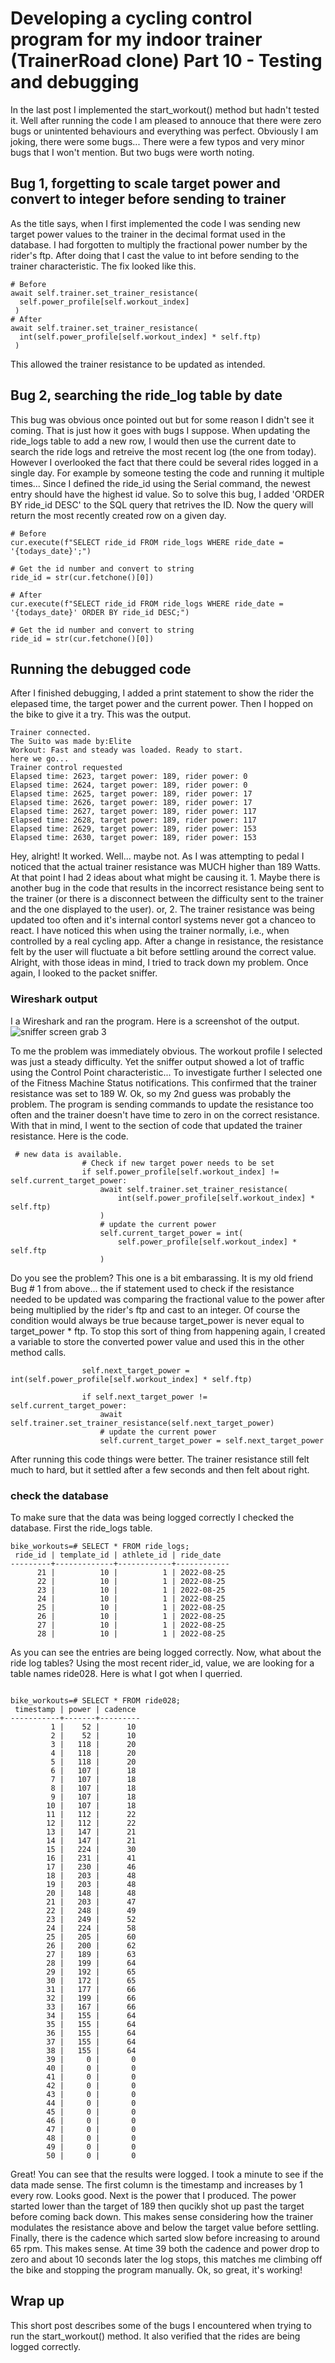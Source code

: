 # Developing a cycling control program for my indoor trainer (TrainerRoad clone) Part 10 - Testing and debugging

In the last post I implemented the start_workout() method but hadn't tested it. 
Well after running the code I am pleased to annouce that there were zero bugs or unintented behaviours and everything was perfect. Obviously I am joking, there were some bugs... There were a few typos and very minor bugs that I won't mention. But two bugs were worth noting. 

## Bug 1, forgetting to scale target power and convert to integer before sending to trainer
As the title says, when I first implemented the code I was sending new target power values to the trainer in the decimal format used in the database. I had forgotten to multiply the fractional power number by the rider's ftp. After doing that I cast the value to int before sending to the trainer characteristic. 
The fix looked like this.
```
# Before
await self.trainer.set_trainer_resistance(
  self.power_profile[self.workout_index]
 )
# After
await self.trainer.set_trainer_resistance(
  int(self.power_profile[self.workout_index] * self.ftp)
 )
```
This allowed the trainer resistance to be updated as intended. 

## Bug 2, searching the ride_log table by date
This bug was obvious once pointed out but for some reason I didn't see it coming. That is just how it goes with bugs I suppose. 
When updating the ride_logs table to add a new row, I would then use the current date to search the ride logs and retreive the most recent log (the one from today). However I overlooked the fact that there could be several rides logged in a single day. For example by someone testing the code and running it multiple times... 
Since I defined the ride_id using the Serial command, the newest entry should have the highest id value. So to solve this bug, I added 'ORDER BY ride_id DESC' to the SQL query that retrives the ID. Now the query will return the most recently created row on a given day.
```
# Before
cur.execute(f"SELECT ride_id FROM ride_logs WHERE ride_date = '{todays_date}';")

# Get the id number and convert to string
ride_id = str(cur.fetchone()[0])

# After
cur.execute(f"SELECT ride_id FROM ride_logs WHERE ride_date = '{todays_date}' ORDER BY ride_id DESC;")

# Get the id number and convert to string
ride_id = str(cur.fetchone()[0])
```

## Running the debugged code
After I finished debugging, I added a print statement to show the rider the elepased time, the target power and the current power. Then I hopped on the bike to give it a try. This was the output.
```
Trainer connected.
The Suito was made by:Elite
Workout: Fast and steady was loaded. Ready to start.
here we go...
Trainer control requested
Elapsed time: 2623, target power: 189, rider power: 0
Elapsed time: 2624, target power: 189, rider power: 0
Elapsed time: 2625, target power: 189, rider power: 17
Elapsed time: 2626, target power: 189, rider power: 17
Elapsed time: 2627, target power: 189, rider power: 117
Elapsed time: 2628, target power: 189, rider power: 117
Elapsed time: 2629, target power: 189, rider power: 153
Elapsed time: 2630, target power: 189, rider power: 153
```
Hey, alright! It worked. Well... maybe not. As I was attempting to pedal I noticed that the actual trainer resistance was MUCH higher than 189 Watts. At that point I had 2 ideas about what might be causing it. 1. Maybe there is another bug in the code that results in the incorrect resistance being sent to the trainer (or there is a disconnect between the difficulty sent to the trainer and the one displayed to the user). or, 2. The trainer resistance was being updated too often and it's internal contorl systems never got a chanceo to react. I have noticed this when using the trainer normally, i.e., when controlled by a real cycling app. After a change in resistance, the resistance felt by the user will fluctuate a bit before settling around the correct value.
Alright, with those ideas in mind, I tried to track down my problem. Once again, I looked to the packet sniffer. 
### Wireshark output
I a Wireshark and ran the program. Here is a screenshot of the output.
![sniffer screen grab 3](https://user-images.githubusercontent.com/102377660/186744090-dfe9b877-9c2d-4a2e-9e70-4131ebf7dedc.PNG)

To me the problem was immediately obvious. The workout profile I selected was just a steady difficulty. Yet the sniffer output showed a lot of traffic using the Control Point characteristic... To investigate further I selected one of the Fitness Machine Status notifications. This confirmed that the trainer resistance was set to 189 W. Ok, so my 2nd guess was probably the problem. The program is sending commands to update the resistance too often and the trainer doesn't have time to zero in on the correct resistance. With that in mind, I went to the section of code that updated the trainer resistance. 
Here is the code. 
```
 # new data is available.
                # Check if new target power needs to be set
                if self.power_profile[self.workout_index] != self.current_target_power:
                    await self.trainer.set_trainer_resistance(
                        int(self.power_profile[self.workout_index] * self.ftp)
                    )
                    # update the current power
                    self.current_target_power = int(
                        self.power_profile[self.workout_index] * self.ftp
                    )
```
Do you see the problem? This one is a bit embarassing. It is my old friend Bug # 1 from above... the if statement used to check if the resistance needed to be updated was comparing the fractional value to the power after being multiplied by the rider's ftp and cast to an integer. Of course the condition would always be true because target_power is never equal to target_power * ftp. 
To stop this sort of thing from happening again, I created a variable to store the converted power value and used this in the other method calls. 
```
                self.next_target_power = int(self.power_profile[self.workout_index] * self.ftp)

                if self.next_target_power != self.current_target_power:
                    await self.trainer.set_trainer_resistance(self.next_target_power)
                    # update the current power
                    self.current_target_power = self.next_target_power
```
After running this code things were better. The trainer resistance still felt much to hard, but it settled after a few seconds and then felt about right. 

### check the database
To make sure that the data was being logged correctly I checked the database. First the ride_logs table. 
```
bike_workouts=# SELECT * FROM ride_logs;
 ride_id | template_id | athlete_id | ride_date
---------+-------------+------------+------------
      21 |          10 |          1 | 2022-08-25
      22 |          10 |          1 | 2022-08-25
      23 |          10 |          1 | 2022-08-25
      24 |          10 |          1 | 2022-08-25
      25 |          10 |          1 | 2022-08-25
      26 |          10 |          1 | 2022-08-25
      27 |          10 |          1 | 2022-08-25
      28 |          10 |          1 | 2022-08-25
```
As you can see the entries are being logged correctly. Now, what about the ride log tables? 
Using the most recent rider_id, value, we are looking for a table names ride028. Here is what I got when I querried.
```

bike_workouts=# SELECT * FROM ride028;
 timestamp | power | cadence
-----------+-------+---------
         1 |    52 |      10
         2 |    52 |      10
         3 |   118 |      20
         4 |   118 |      20
         5 |   118 |      20
         6 |   107 |      18
         7 |   107 |      18
         8 |   107 |      18
         9 |   107 |      18
        10 |   107 |      18
        11 |   112 |      22
        12 |   112 |      22
        13 |   147 |      21
        14 |   147 |      21
        15 |   224 |      30
        16 |   231 |      41
        17 |   230 |      46
        18 |   203 |      48
        19 |   203 |      48
        20 |   148 |      48
        21 |   203 |      47
        22 |   248 |      49
        23 |   249 |      52
        24 |   224 |      58
        25 |   205 |      60
        26 |   200 |      62
        27 |   189 |      63
        28 |   199 |      64
        29 |   192 |      65
        30 |   172 |      65
        31 |   177 |      66
        32 |   199 |      66
        33 |   167 |      66
        34 |   155 |      64
        35 |   155 |      64
        36 |   155 |      64
        37 |   155 |      64
        38 |   155 |      64
        39 |     0 |       0
        40 |     0 |       0
        41 |     0 |       0
        42 |     0 |       0
        43 |     0 |       0
        44 |     0 |       0
        45 |     0 |       0
        46 |     0 |       0
        47 |     0 |       0
        48 |     0 |       0
        49 |     0 |       0
        50 |     0 |       0
```
Great! You can see that the results were logged. I took a minute to see if the data made sense. The first column is the timestamp and increases by 1 every row. Looks good. Next is the power that I produced. The power started lower than the target of 189 then qucikly shot up past the target before coming back down. This makes sense considering how the trainer modulates the resistance above and below the target value before settling. Finally, there is the cadence which sarted slow before increasing to around 65 rpm. This makes sense. At time 39 both the cadence and power drop to zero and about 10 seconds later the log stops, this matches me climbing off the bike and stopping the program manually. 
Ok, so great, it's working!

## Wrap up
This short post describes some of the bugs I encountered when trying to run the start_workout() method. It also verified that the rides are being logged correctly. 

